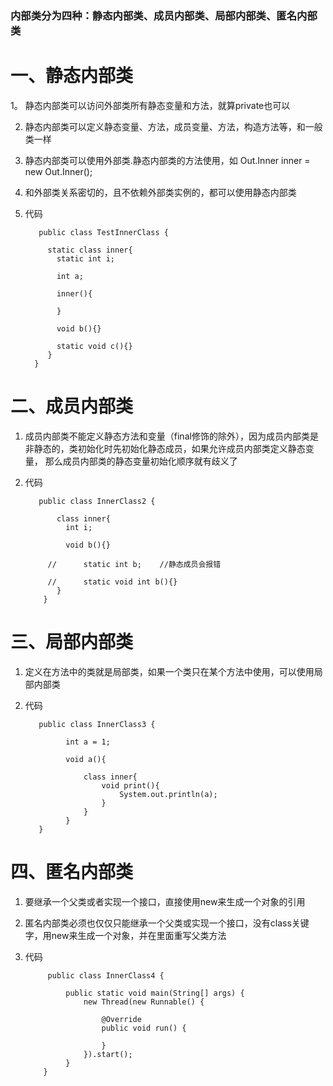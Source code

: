 ### 内部类分为四种：静态内部类、成员内部类、局部内部类、匿名内部类

# 一、静态内部类
1。 静态内部类可以访问外部类所有静态变量和方法，就算private也可以

2. 静态内部类可以定义静态变量、方法，成员变量、方法，构造方法等，和一般类一样

3. 静态内部类可以使用外部类.静态内部类的方法使用，如 Out.Inner inner = new Out.Inner();

4. 和外部类关系密切的，且不依赖外部类实例的，都可以使用静态内部类

5. 代码
   ```
      public class TestInnerClass {

        static class inner{
          static int i;

          int a;

          inner(){

          }

          void b(){}

          static void c(){}
        }
     }
   ```
   
# 二、成员内部类
1. 成员内部类不能定义静态方法和变量（final修饰的除外），因为成员内部类是非静态的，类初始化时先初始化静态成员，如果允许成员内部类定义静态变量，
   那么成员内部类的静态变量初始化顺序就有歧义了
   
2. 代码
   ```
      public class InnerClass2 {
	
          class inner{
            int i;

            void b(){}

        //		static int b;    //静态成员会报错

        //		static void int b(){}
          }
       }
   ```

# 三、局部内部类
1. 定义在方法中的类就是局部类，如果一个类只在某个方法中使用，可以使用局部内部类

2. 代码
   ```
      public class InnerClass3 {
	 
			int a = 1;

			void a(){

				class inner{
					void print(){
						System.out.println(a);
					}
				}
			}
	  }
   ```
	 
# 四、匿名内部类
1. 要继承一个父类或者实现一个接口，直接使用new来生成一个对象的引用

2. 匿名内部类必须也仅仅只能继承一个父类或实现一个接口，没有class关键字，用new来生成一个对象，并在里面重写父类方法

3. 代码
   ```
	    public class InnerClass4 {

			public static void main(String[] args) {
				new Thread(new Runnable() {

					@Override
					public void run() {

					}
				}).start();
			}
	   }
	 ```

